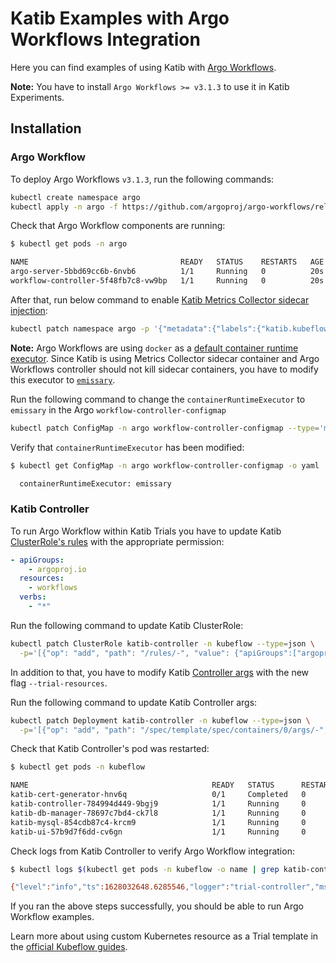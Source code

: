 # Katib Examples with Argo Workflows Integration

Here you can find examples of using Katib with [Argo Workflows](https://github.com/argoproj/argo-workflows).

**Note:** You have to install `Argo Workflows >= v3.1.3` to use it in Katib Experiments.

## Installation

### Argo Workflow

To deploy Argo Workflows `v3.1.3`, run the following commands:

```bash
kubectl create namespace argo
kubectl apply -n argo -f https://github.com/argoproj/argo-workflows/releases/download/v3.1.3/install.yaml
```

Check that Argo Workflow components are running:

```bash
$ kubectl get pods -n argo

NAME                                  READY   STATUS    RESTARTS   AGE
argo-server-5bbd69cc6b-6nvb6          1/1     Running   0          20s
workflow-controller-5f48fb7c8-vw9bp   1/1     Running   0          20s
```

After that, run below command to enable
[Katib Metrics Collector sidecar injection](https://www.kubeflow.org/docs/components/katib/experiment/#metrics-collector):

```bash
kubectl patch namespace argo -p '{"metadata":{"labels":{"katib.kubeflow.org/metrics-collector-injection":"enabled"}}}'
```

**Note:** Argo Workflows are using `docker` as a
[default container runtime executor](https://argoproj.github.io/argo-workflows/workflow-executors/#workflow-executors).
Since Katib is using Metrics Collector sidecar container and Argo Workflows controller
should not kill sidecar containers, you have to modify this
executor to [`emissary`](https://argoproj.github.io/argo-workflows/workflow-executors/#emissary-emissary).

Run the following command to change the `containerRuntimeExecutor` to `emissary` in the
Argo `workflow-controller-configmap`

```bash
kubectl patch ConfigMap -n argo workflow-controller-configmap --type='merge' -p='{"data":{"containerRuntimeExecutor":"emissary"}}'
```

Verify that `containerRuntimeExecutor` has been modified:

```bash
$ kubectl get ConfigMap -n argo workflow-controller-configmap -o yaml | grep containerRuntimeExecutor

  containerRuntimeExecutor: emissary
```

### Katib Controller

To run Argo Workflow within Katib Trials you have to update Katib
[ClusterRole's rules](https://github.com/kubeflow/katib/blob/master/manifests/v1beta1/components/controller/rbac.yaml#L5)
with the appropriate permission:

```yaml
- apiGroups:
    - argoproj.io
  resources:
    - workflows
  verbs:
    - "*"
```

Run the following command to update Katib ClusterRole:

```bash
kubectl patch ClusterRole katib-controller -n kubeflow --type=json \
  -p='[{"op": "add", "path": "/rules/-", "value": {"apiGroups":["argoproj.io"],"resources":["workflows"],"verbs":["*"]}}]'
```

In addition to that, you have to modify Katib
[Controller args](https://github.com/kubeflow/katib/blob/master/manifests/v1beta1/components/controller/controller.yaml#L27)
with the new flag `--trial-resources`.

Run the following command to update Katib Controller args:

```bash
kubectl patch Deployment katib-controller -n kubeflow --type=json \
  -p='[{"op": "add", "path": "/spec/template/spec/containers/0/args/-", "value": "--trial-resources=Workflow.v1alpha1.argoproj.io"}]'
```

Check that Katib Controller's pod was restarted:

```bash
$ kubectl get pods -n kubeflow

NAME                                         READY   STATUS      RESTARTS   AGE
katib-cert-generator-hnv6q                   0/1     Completed   0          6m12s
katib-controller-784994d449-9bgj9            1/1     Running     0          28s
katib-db-manager-78697c7bd4-ck7l8            1/1     Running     0          6m13s
katib-mysql-854cdb87c4-krcm9                 1/1     Running     0          6m13s
katib-ui-57b9d7f6dd-cv6gn                    1/1     Running     0          6m13s
```

Check logs from Katib Controller to verify Argo Workflow integration:

```bash
$ kubectl logs $(kubectl get pods -n kubeflow -o name | grep katib-controller) -n kubeflow | grep '"CRD Kind":"Workflow"'

{"level":"info","ts":1628032648.6285546,"logger":"trial-controller","msg":"Job watch added successfully","CRD Group":"argoproj.io","CRD Version":"v1alpha1","CRD Kind":"Workflow"}
```

If you ran the above steps successfully, you should be able to run Argo Workflow examples.

Learn more about using custom Kubernetes resource as a Trial template in the
[official Kubeflow guides](https://www.kubeflow.org/docs/components/katib/trial-template/#use-custom-kubernetes-resource-as-a-trial-template).
